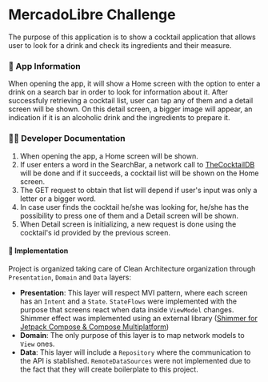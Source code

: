 # MercadoLibre Challenge
The purpose of this application is to show a cocktail application that allows user to look for a drink and check its ingredients and their measure.

### 📱 App Information
When opening the app, it will show a Home screen with the option to enter a drink on a search bar in order to look for information about it.
After successfuly retrieving a cocktail list, user can tap any of them and a detail screen will be shown.
On this detail screen, a bigger image will appear, an indication if it is an alcoholic drink and the ingredients to prepare it.

### 👩‍💻 Developer Documentation
1. When opening the app, a Home screen will be shown.
2. If user enters a word in the SearchBar, a network call to [TheCocktailDB](https://www.thecocktaildb.com/api.php) will be done and if it succeeds, a cocktail list will be shown on the Home screen.
3. The GET request to obtain that list will depend if user's input was only a letter or a bigger word.
4. In case user finds the cocktail he/she was looking for, he/she has the possibility to press one of them and a Detail screen will be shown. 
5. When Detail screen is initializing, a new request is done using the cocktail's id provided by the previous screen.

#### 🔧 Implementation
Project is organized taking care of Clean Architecture organization through `Presentation`, `Domain` and `Data` layers:
- **Presentation**: This layer will respect MVI pattern, where each screen has an `Intent` and a `State`. 
`StateFlows` were implemented with the purpose that screens react when data inside `ViewModel` changes. 
Shimmer effect was implemented using an external library ([Shimmer for Jetpack Compose & Compose Multiplatform](https://github.com/valentinilk/compose-shimmer))
- **Domain**: The only purpose of this layer is to map network models to `View` ones.
- **Data**: This layer will include a `Repository` where the communication to the API is stablished. 
`RemoteDataSources` were not implemented due to the fact that they will create boilerplate to this project.
